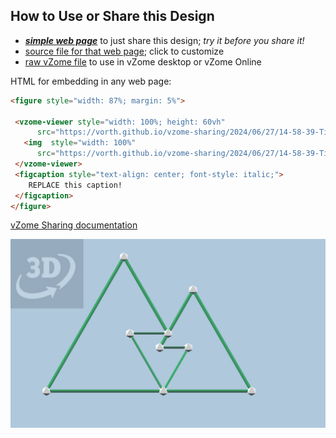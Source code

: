 
## How to Use or Share this Design

 - [***simple web page***](<https://vorth.github.io/vzome-sharing/2024/06/27/14-58-39-Timonen-plastic-irreptile/>) to just share this design; *try it before you share it!*
 - [source file for that web page](<https://github.com/vorth/vzome-sharing/edit/main/2024/06/27/14-58-39-Timonen-plastic-irreptile/index.md>); click to customize
 - [raw vZome file](<https://raw.githubusercontent.com/vorth/vzome-sharing/main/2024/06/27/14-58-39-Timonen-plastic-irreptile/Timonen-plastic-irreptile.vZome>) to use in vZome desktop or vZome Online
 
 HTML for embedding in any web page:
 ```html
<figure style="width: 87%; margin: 5%">
  
  <vzome-viewer style="width: 100%; height: 60vh" 
       src="https://vorth.github.io/vzome-sharing/2024/06/27/14-58-39-Timonen-plastic-irreptile/Timonen-plastic-irreptile.vZome" >
    <img  style="width: 100%"
       src="https://vorth.github.io/vzome-sharing/2024/06/27/14-58-39-Timonen-plastic-irreptile/Timonen-plastic-irreptile.png" >
  </vzome-viewer>
  <figcaption style="text-align: center; font-style: italic;">
     REPLACE this caption!
  </figcaption>
</figure>

 ```

[vZome Sharing documentation](https://vzome.github.io/vzome/sharing.html#how-it-works)

![Image](<Timonen-plastic-irreptile.png>)

